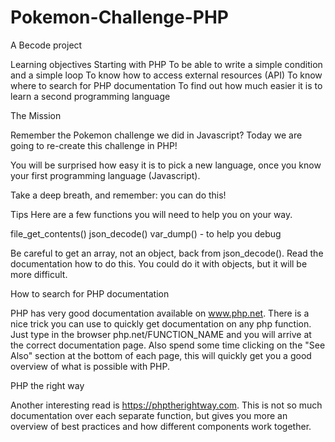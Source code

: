 # Pokemon-Challenge-PHP

A Becode project

Learning objectives
Starting with PHP
To be able to write a simple condition and a simple loop
To know how to access external resources (API)
To know where to search for PHP documentation
To find out how much easier it is to learn a second programming language

The Mission

Remember the Pokemon challenge we did in Javascript? Today we are going to re-create this challenge in PHP!

You will be surprised how easy it is to pick a new language, once you know your first programming language (Javascript).

Take a deep breath, and remember: you can do this!

Tips
Here are a few functions you will need to help you on your way.

file_get_contents()
json_decode()
var_dump() - to help you debug

Be careful to get an array, not an object, back from json_decode(). Read the documentation how to do this. You could do it with objects, but it will be more difficult.

How to search for PHP documentation

PHP has very good documentation available on www.php.net. There is a nice trick you can use to quickly get documentation on any php function. Just type in the browser php.net/FUNCTION_NAME and you will arrive at the correct documentation page. Also spend some time clicking on the "See Also" section at the bottom of each page, this will quickly get you a good overview of what is possible with PHP.

PHP the right way

Another interesting read is https://phptherightway.com. This is not so much documentation over each separate function, but gives you more an overview of best practices and how different components work together.
